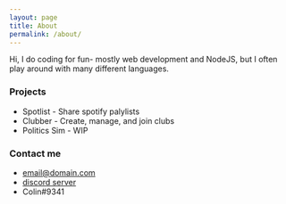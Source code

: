 ```yaml
---
layout: page
title: About
permalink: /about/
---
```


Hi, I do coding for fun- mostly web development and NodeJS, but I often play around with many different languages.  

### Projects
- Spotlist - Share spotify palylists
- Clubber - Create, manage, and join clubs
- Politics Sim - WIP


### Contact me

- [email@domain.com](mailto:email@domain.com)
- [discord server](https://discord.gg/sN3ggNB3ka)
- Colin#9341
